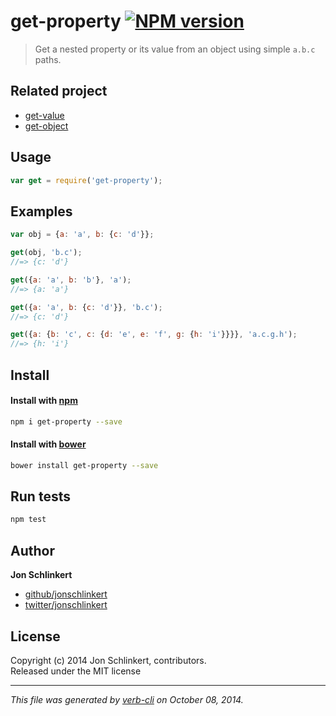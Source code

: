 # get-property [![NPM version](https://badge.fury.io/js/get-property.svg)](http://badge.fury.io/js/get-property)

> Get a nested property or its value from an object using simple `a.b.c` paths.

## Related project

  - [get-value](https://github.com/jonschlinkert/get-value)
  - [get-object](https://github.com/jonschlinkert/get-object)

## Usage

```js
var get = require('get-property');
```

## Examples

```js
var obj = {a: 'a', b: {c: 'd'}};

get(obj, 'b.c');
//=> {c: 'd'}

get({a: 'a', b: 'b'}, 'a');
//=> {a: 'a'}

get({a: 'a', b: {c: 'd'}}, 'b.c');
//=> {c: 'd'}

get({a: {b: 'c', c: {d: 'e', e: 'f', g: {h: 'i'}}}}, 'a.c.g.h');
//=> {h: 'i'}
```

## Install
#### Install with [npm](npmjs.org)

```bash
npm i get-property --save
```
#### Install with [bower](https://github.com/bower/bower)

```bash
bower install get-property --save
```

## Run tests

```bash
npm test
```

## Author

**Jon Schlinkert**
 
+ [github/jonschlinkert](https://github.com/jonschlinkert)
+ [twitter/jonschlinkert](http://twitter.com/jonschlinkert) 


## License
Copyright (c) 2014 Jon Schlinkert, contributors.  
Released under the MIT license

***

_This file was generated by [verb-cli](https://github.com/assemble/verb-cli) on October 08, 2014._